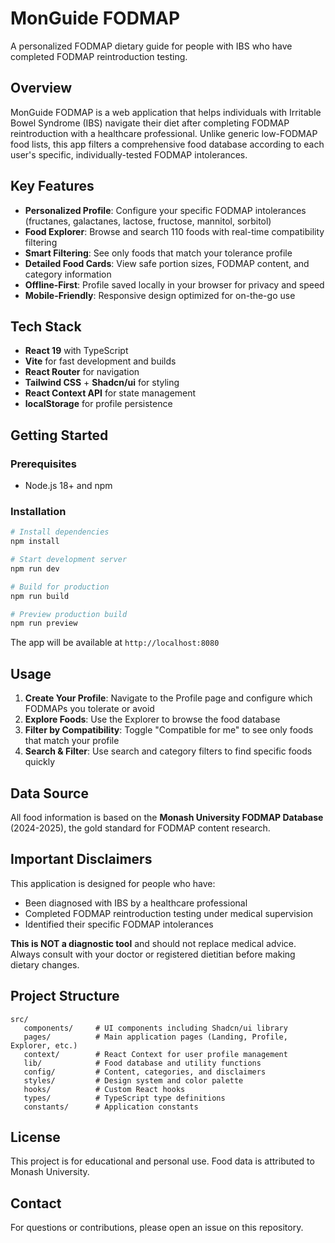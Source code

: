 # MonGuide FODMAP

A personalized FODMAP dietary guide for people with IBS who have completed FODMAP reintroduction testing.

## Overview

MonGuide FODMAP is a web application that helps individuals with Irritable Bowel Syndrome (IBS) navigate their diet after completing FODMAP reintroduction with a healthcare professional. Unlike generic low-FODMAP food lists, this app filters a comprehensive food database according to each user's specific, individually-tested FODMAP intolerances.

## Key Features

- **Personalized Profile**: Configure your specific FODMAP intolerances (fructanes, galactanes, lactose, fructose, mannitol, sorbitol)
- **Food Explorer**: Browse and search 110 foods with real-time compatibility filtering
- **Smart Filtering**: See only foods that match your tolerance profile
- **Detailed Food Cards**: View safe portion sizes, FODMAP content, and category information
- **Offline-First**: Profile saved locally in your browser for privacy and speed
- **Mobile-Friendly**: Responsive design optimized for on-the-go use

## Tech Stack

- **React 19** with TypeScript
- **Vite** for fast development and builds
- **React Router** for navigation
- **Tailwind CSS** + **Shadcn/ui** for styling
- **React Context API** for state management
- **localStorage** for profile persistence

## Getting Started

### Prerequisites

- Node.js 18+ and npm

### Installation

```bash
# Install dependencies
npm install

# Start development server
npm run dev

# Build for production
npm run build

# Preview production build
npm run preview
```

The app will be available at `http://localhost:8080`

## Usage

1. **Create Your Profile**: Navigate to the Profile page and configure which FODMAPs you tolerate or avoid
2. **Explore Foods**: Use the Explorer to browse the food database
3. **Filter by Compatibility**: Toggle "Compatible for me" to see only foods that match your profile
4. **Search & Filter**: Use search and category filters to find specific foods quickly

## Data Source

All food information is based on the **Monash University FODMAP Database** (2024-2025), the gold standard for FODMAP content research.

## Important Disclaimers

This application is designed for people who have:
- Been diagnosed with IBS by a healthcare professional
- Completed FODMAP reintroduction testing under medical supervision
- Identified their specific FODMAP intolerances

**This is NOT a diagnostic tool** and should not replace medical advice. Always consult with your doctor or registered dietitian before making dietary changes.

## Project Structure

```
src/
   components/     # UI components including Shadcn/ui library
   pages/          # Main application pages (Landing, Profile, Explorer, etc.)
   context/        # React Context for user profile management
   lib/            # Food database and utility functions
   config/         # Content, categories, and disclaimers
   styles/         # Design system and color palette
   hooks/          # Custom React hooks
   types/          # TypeScript type definitions
   constants/      # Application constants
```

## License

This project is for educational and personal use. Food data is attributed to Monash University.

## Contact

For questions or contributions, please open an issue on this repository.
